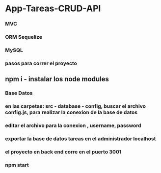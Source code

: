 ﻿# App-Tareas-CRUD-API
### MVC
### ORM Sequelize
### MySQL
### pasos para correr el proyecto
## npm i - instalar los node modules
### Base Datos
### en las carpetas: src - database - config, buscar el archivo config.js, para realizar la conexion de la base de datos
### editar el archivo para la conexion , username, password
### exportar la base de datos tareas en el administrador localhost

### el proyecto en back end corre en el puerto 3001
### npm start

